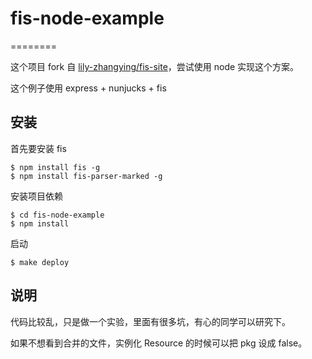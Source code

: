 # fis-node-example

========

这个项目 fork 自 [lily-zhangying/fis-site](https://github.com/lily-zhangying/fis-site)，尝试使用 node 实现这个方案。

这个例子使用 express + nunjucks + fis

## 安装

首先要安装 fis

```
$ npm install fis -g
$ npm install fis-parser-marked -g
```

安装项目依赖

```
$ cd fis-node-example
$ npm install
```

启动

```
$ make deploy
```

## 说明

代码比较乱，只是做一个实验，里面有很多坑，有心的同学可以研究下。

如果不想看到合并的文件，实例化 Resource 的时候可以把 pkg 设成 false。
